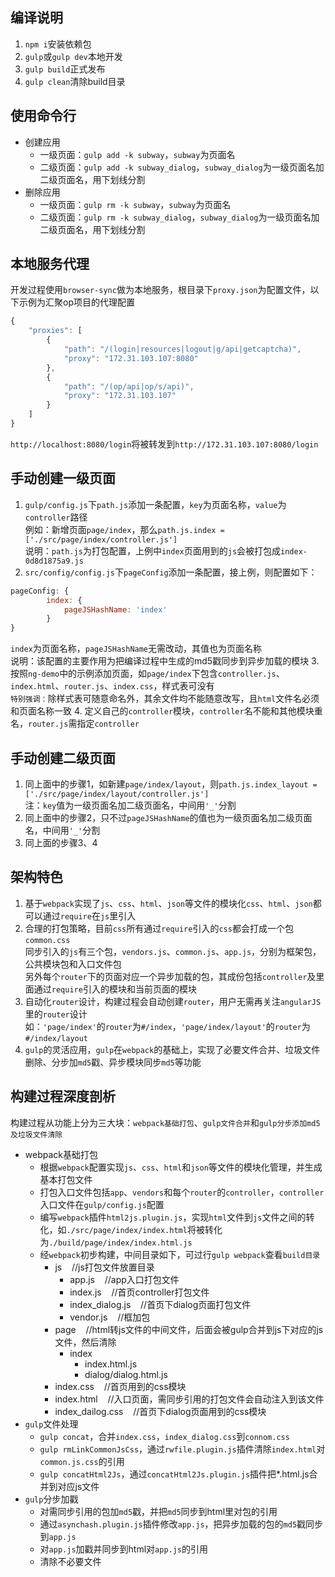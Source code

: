 ## 编译说明
1. `npm i`安装依赖包
2. `gulp`或`gulp dev`本地开发
3. `gulp build`正式发布
4. `gulp clean`清除build目录

## 使用命令行
* 创建应用
    * 一级页面：`gulp add -k subway`，`subway`为页面名
    * 二级页面：`gulp add -k subway_dialog`，`subway_dialog`为一级页面名加二级页面名，用下划线分割
* 删除应用
    * 一级页面：`gulp rm -k subway`，`subway`为页面名
    * 二级页面：`gulp rm -k subway_dialog`，`subway_dialog`为一级页面名加二级页面名，用下划线分割
    
## 本地服务代理
开发过程使用`browser-sync`做为本地服务，根目录下`proxy.json`为配置文件，以下示例为汇聚op项目的代理配置      
```javascript
{
    "proxies": [
        {
            "path": "/(login|resources|logout|g/api|getcaptcha)",
            "proxy": "172.31.103.107:8080"
        },
        {
            "path": "/(op/api|op/s/api)",
            "proxy": "172.31.103.107"
        }
    ]
}      
```
`http://localhost:8080/login`将被转发到`http://172.31.103.107:8080/login`

## 手动创建一级页面
1. `gulp/config.js`下`path.js`添加一条配置，`key`为页面名称，`value`为`controller`路径      
例如：新增页面`page/index`，那么`path.js.index = ['./src/page/index/controller.js']`        
说明：`path.js`为打包配置，上例中`index`页面用到的`js`会被打包成`index-0d8d1875a9.js`
2. `src/config/config.js`下`pageConfig`添加一条配置，接上例，则配置如下：       
```javascript
pageConfig: {
        index: {        
            pageJSHashName: 'index'     
        }       
}      
```
`index`为页面名称，`pageJSHashName`无需改动，其值也为页面名称       
说明：该配置的主要作用为把编译过程中生成的md5戳同步到异步加载的模块
3. 按照`ng-demo`中的示例添加页面，如`page/index`下包含`controller.js`、`index.html`、`router.js`、`index.css`，样式表可没有       
`特别强调：`除样式表可随意命名外，其余文件均不能随意改写，且`html`文件名必须和页面名称一致
4. 定义自己的`controller`模块，`controller`名不能和其他模块重名，`router.js`需指定`controller`

## 手动创建二级页面
1. 同上面中的步骤1，如新建`page/index/layout`，则`path.js.index_layout = ['./src/page/index/layout/controller.js']`     
注：`key`值为一级页面名加二级页面名，中间用`'_'`分割
2. 同上面中的步骤2，只不过`pageJSHashName`的值也为一级页面名加二级页面名，中间用`'_'`分割
3. 同上面的步骤3、4

## 架构特色
1. 基于`webpack`实现了`js`、`css`、`html`、`json`等文件的模块化`css`、`html`、`json`都可以通过`require`在`js`里引入
2. 合理的打包策略，目前`css`所有通过`require`引入的`css`都会打成一个包`common.css`      
同步引入的`js`有三个包，`vendors.js`、`common.js`、`app.js`，分别为框架包，公共模块包和入口文件包       
另外每个`router`下的页面对应一个异步加载的包，其成份包括`controller`及里面通过`require`引入的模块和当前页面的模块
3. 自动化`router`设计，构建过程会自动创建`router`，用户无需再关注`angularJS`里的`router`设计        
如：`'page/index'`的`router`为`#/index`，`'page/index/layout'`的`router`为`#/index/layout`
4. `gulp`的灵活应用，`gulp`在`webpack`的基础上，实现了必要文件合并、垃圾文件删除、分步加`md5`戳、异步模块同步`md5`等功能

## 构建过程深度剖析
构建过程从功能上分为三大块：`webpack基础打包`、`gulp文件合并`和`gulp分步添加md5及垃圾文件清除`
* webpack基础打包
    * 根据`webpack`配置实现`js`、`css`、`html`和`json`等文件的模块化管理，并生成基本打包文件
    * 打包入口文件包括`app`、`vendors`和每个`router`的`controller`，`controller`入口文件在`gulp/config.js`配置
    * 编写`webpack`插件`html2js.plugin.js`，实现`html`文件到`js`文件之间的转化，如`./src/page/index/index.html`将被转化为`./build/page/index/index.html.js`
    * 经`webpack`初步构建，中间目录如下，可过行`gulp webpack`查看`build目录`
        * js&nbsp;&nbsp;&nbsp;&nbsp;//js打包文件放置目录
            * app.js&nbsp;&nbsp;&nbsp;&nbsp;//app入口打包文件
            * index.js&nbsp;&nbsp;&nbsp;&nbsp;//首页controller打包文件
            * index_dialog.js&nbsp;&nbsp;&nbsp;&nbsp;//首页下dialog页面打包文件
            * vendor.js&nbsp;&nbsp;&nbsp;&nbsp;//框加包
        * page&nbsp;&nbsp;&nbsp;&nbsp;//html转js文件的中间文件，后面会被gulp合并到js下对应的js文件，然后清除
            * index
                * index.html.js
                * dialog/dialog.html.js
        * index.css&nbsp;&nbsp;&nbsp;&nbsp;//首页用到的css模块
        * index.html&nbsp;&nbsp;&nbsp;&nbsp;//入口页面，需同步引用的打包文件会自动注入到该文件
        * index_dailog.css&nbsp;&nbsp;&nbsp;&nbsp;//首页下dialog页面用到的css模块
* `gulp`文件处理
    * `gulp concat`，合并`index.css`，`index_dialog.css`到`connom.css`
    * `gulp rmLinkCommonJsCss`，通过`rwfile.plugin.js`插件清除`index.html`对`common.js.css`的引用
    * `gulp concatHtml2Js`，通过`concatHtml2Js.plugin.js`插件把*.html.js合并到对应js文件
* `gulp`分步加戳
    * 对需同步引用的包加`md5`戳，并把`md5`同步到html里对包的引用
    * 通过`asynchash.plugin.js`插件修改`app.js`，把异步加载的包的`md5`戳同步到`app.js`
    * 对`app.js`加戳并同步到html对`app.js`的引用
    * 清除不必要文件
